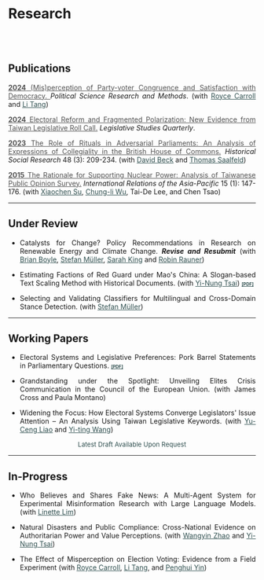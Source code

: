 # Research



<br/><br/>



<div style="text-align: left">

## Publications

<div style="text-align: justify">

<a href="https://www.cambridge.org/core/journals/political-science-research-and-methods/article/misperception-of-party-congruence-and-satisfaction-with-democracy/48E409867105FD3737126E6FA05F13ED" target="_blank" style="color: #515151;"> __2024__ (Mis)perception of Party-voter Congruence and Satisfaction with Democracy. </a> _Political Science Research and Methods_. (with <u><a href="#" style="color: #2F4F4F;">Royce Carroll</a></u> and <u><a href="https://sites.google.com/view/litang2020" style="color: #2F4F4F;">Li Tang</a></u>) <br>

<a href="https://onlinelibrary.wiley.com/doi/full/10.1111/lsq.12459" target="_blank" style="color: #515151;"> __2024__ Electoral Reform and Fragmented Polarization: New Evidence from Taiwan Legislative Roll Call.</a> _Legislative Studies Quarterly_. <br>

<a href="https://www.jstor.org/stable/27221360" target="_blank" style="color: #515151;"> __2023__ The Role of Rituals in Adversarial Parliaments: An Analysis of Expressions of Collegiality in the British House of Commons.</a> _Historical Social Research_ 48 (3): 209-234. (with <u><a href="https://www.uni-bamberg.de/comparpol/lehrstuhlteam/david-beck/" style="color: #2F4F4F;">David Beck</a></u> and <u><a href="https://www.uni-bamberg.de/vp-forschung/" style="color: #2F4F4F;">Thomas Saalfeld</a></u>) <br>

<a href="https://academic.oup.com/irap/article-abstract/15/1/147/2937074?redirectedFrom=fulltext" target="_blank" style="color: #515151;">__2015__ The Rationale for Supporting Nuclear Power: Analysis of Taiwanese Public Opinion Survey.</a> _International Relations of the Asia-Pacific_ 15 (1): 147-176. (with <u><a href="https://scholar.google.com/citations?user=RIYMCiwAAAAJ&hl=en" style="color: #2F4F4F;">Xiaochen Su</a></u>, <u><a href="https://www.ipsas.sinica.edu.tw/en/研究人員/吳重禮/" style="color: #2F4F4F;">Chung-li Wu</a></u>, Tai-De Lee, and Chen Tsao) <br>

</div>

---

## Under Review

<div style="text-align: justify">

- Catalysts for Change? Policy Recommendations in Research on Renewable Energy and Climate Change. ___Revise and Resubmit___ (with <u><a href="https://brianpaulboyle.com" style="color: #2F4F4F;">Brian Boyle</a></u>, 
<u><a href="https://muellerstefan.net" style="color: #2F4F4F;">Stefan Müller</a></u>, <u><a href="https://sarahaking.net" style="color: #2F4F4F;">Sarah King</a></u> and <u><a href="https://robinrauner.com" style="color: #2F4F4F;">Robin Rauner</a></u>)<br>

- Estimating Factions of Red Guard under Mao's China: A Slogan-based Text Scaling Method with Historical Documents. (with <u><a href="https://www.ipsas.sinica.edu.tw/wp-content/uploads/2023/03/蔡儀儂CV_202303-1-1.pdf" style="color: #2F4F4F;">Yi-Nung Tsai</a></u>) <span style="font-size: 9px;"> 
  <a href="https://www.dropbox.com/scl/fi/qgnvl3w1y5hbsaq168blb/Estimating_Factions_of_Red_Guard_under_Mao_s_China.pdf?rlkey=c6bxr3o3di34vooivgjb2blcf&st=b6d03vmv&dl=0" 
     style="color: #2F4F4F;" target="_blank">
    __[PDF]__ 
  </a>

- Selecting and Validating Classifiers for Multilingual and Cross-Domain Stance Detection. (with <u><a href="https://muellerstefan.net" style="color: #2F4F4F;">Stefan Müller</a></u>) <br>


</span>

</div>

---

## Working Papers

<div style="text-align: justify">

- Electoral Systems and Legislative Preferences: Pork Barrel Statements in Parliamentary Questions. <span style="font-size: 9px;">
<a href="https://www.dropbox.com/scl/fi/kfeg0tttebwjj4ecpdura/Electoral_Systems_and_Legislative_Preferences.pdf?rlkey=72tj5v9mn1tlr03oc0c2jqfj9&dl=0" style="color: #2F4F4F;" target="_blank">__[PDF]__</a>
</span>

  <!-- https://raw.githack.com/davidycliao/budapest-methods-workshop/main/electoral-systems-and-legislative-preferences.html -->

  
- Grandstanding under the Spotlight: Unveiling Elites Crisis Communication in the Council of the European Union.  (with James Cross and Paula Montano) <br>

- Widening the Focus: How Electoral Systems Converge Legislators' Issue Attention – An Analysis Using Taiwan Legislative Keywords. (with <u><a href="https://sites.google.com/view/calvin-yuceng-liao/home" style="color: #2F4F4F;">Yu-Ceng Liao</a></u> and <u><a href="https://yitingw.com" style="color: #2F4F4F;">Yi-ting Wang</a></u>) <br>


<!-- - Shock Rhetoric: Local Exposure to Trade Shocks and Rhetorical Extremism in the US House of Representatives. (with <a href="https://www.zikai.li" style="color: #2F4F4F;"><u>Zikai Li</u></a>) <br> -->

</div>

<div style="text-align: center">
    <a href="#" target="_blank" style="color: blue;"> </a>  
    <span style="font-size: small; color: #2F4F4F;"> Latest Draft Available Upon Request </span>
</div>

---

## In-Progress

<div style="text-align: justify">


- Who Believes and Shares Fake News: A Multi-Agent System for Experimental Misinformation Research with Large Language Models. (with <u><a href="https://x.com/linettemlim" style="color: #2F4F4F;">Linette Lim</a></u>) <br>


<!-- - The Politics of Multiple Loyalties: (Cross-Lingual) Grandstanding and Policy Congruence in the European Parliament <br> -->

- Natural Disasters and Public Compliance: Cross-National Evidence on Authoritarian Power and Value Perceptions. (with <u><a href="https://www.ninedtp.ac.uk/wangyin-zhao-a-disaster-for-whom-the-conditional-impact-of-natural-disasters-on-civil-conflicts/" style="color: #2F4F4F;">Wangyin Zhao</a></u> and <u><a href="https://www.ipsas.sinica.edu.tw/wp-content/uploads/2023/03/蔡儀儂CV_202303-1-1.pdf" style="color: #2F4F4F;"> Yi-Nung Tsai</a></u>) <br>

<!-- Natural Disasters and Authoritarian Compliance: Cross-National Evidence on Power and Value Perceptions -->

<!-- - Political Parties, Public Opinion, and Legislation on Cross-Strait Relations in Taiwan (with <u><a href="https://sites.google.com/view/calvin-yuceng-liao/home" style="color: #2F4F4F;">Yu-Ceng Liao</a></u> and <u><a href="https://politics.nccu.edu.tw/PageStaffing/Detail?fid=5227&id=1517" style="color: #2F4F4F;">Shing-Yuan Sheng</a></u>) <br> -->

- The Effect of Misperception on Election Voting: Evidence from a Field Experiment (with <u><a href="#" style="color: #2F4F4F;">Royce Carroll</a></u>, <u><a href="https://sites.google.com/view/litang2020" style="color: #2F4F4F;">Li Tang</a></u>, and <u><a href="https://sites.google.com/site/yinpenghui2008/home" style="color: #2F4F4F;">Penghui Yin</a></u>) 
    




</div>

